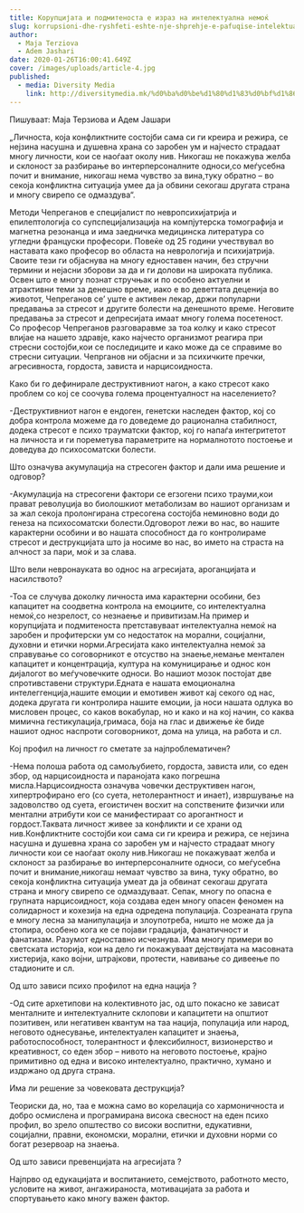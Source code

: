```yaml
---
title: Корупцијата и подмитеноста е израз на интелектуална немоќ
slug: korrupsioni-dhe-ryshfeti-eshte-nje-shprehje-e-pafuqise-intelektuale
author:
  - Maja Terziova
  - Adem Jashari
date: 2020-01-26T16:00:41.649Z
cover: /images/uploads/article-4.jpg
published:
  - media: Diversity Media
    link: http://diversitymedia.mk/%d0%ba%d0%be%d1%80%d1%83%d0%bf%d1%86%d0%b8%d1%98%d0%b0%d1%82%d0%b0-%d0%b8-%d0%bf%d0%be%d0%b4%d0%bc%d0%b8%d1%82%d0%b5%d0%bd%d0%be%d1%81%d1%82%d0%b0-%d0%b5-%d0%b8%d0%b7%d1%80%d0%b0%d0%b7-%d0%bd%d0%b0/
---
```


Пишуваат: Маја Терзиова и Адем Јашари

„Личноста, која конфликтните состојби сама си ги креира и режира, се нејзина насушна и душевна храна со заробен ум и најчесто страдаат многу личности, кои се наоѓаат околу нив. Никогаш не покажува желба и склоност за разбирање во интерперсоналните односи,со меѓусебна почит и внимание, никогаш нема чувство за вина,туку обратно – во секоја конфликтна ситуација умее да ја обвини секогаш другата страна и многу свирепо се одмаздува“.

Методи Чепреганов е специјалист по невропсихијатрија и епилептологија со супспецијализација на компјутерска томографија и магнетна резонанца и има заедничка медицинска литература со угледни француски професори. Повеќе од 25 години учествувал во наставата како професор во областа на неврологија и психијатрија.
Своите тези ги објаснува на многу едноставен начин, без стручни термини и нејасни зборови за да и ги долови на широката публика. Освен што е многу познат стручњак и по особено актуелни и атрактивни теми за денешно време, иако е во деветтата деценија во животот, Чепреганов се’ уште е активен лекар, држи популарни предавања за стресот и другите болести на денешното време. Неговите предавања за стресот и депресијата имаат многу голема посетеност.
Со професор Чепреганов разговаравме за тоа колку и како стресот влијае на нашето здравје, како најчесто организмот реагира при стресни состојби,кои се последиците и како може да се справиме во стресни ситуации. Чепрганов ни објасни и за психичките пречки, агресивноста, гордоста, зависта и нарцисоидноста.

Како би го дефинирале деструктивниот нагон, а како стресот како проблем со кој се соочува голема процентуалност на населението?

-Деструктивниот нагон е ендоген, генетски наследен фактор, кој со добра контрола можеме да го доведеме до рационална стабилност, додека стресот е психо трауматски фактор, кој го напаѓа интегритетот на личноста и ги пореметува параметрите на нормалнотото постоење и доведува до психосоматски болести.

Што означува акумулација на стресоген фактор и дали има решение и одговор?

-Акумулација на стресогени фактори се егзогени психо трауми,кои прават револуција во биолошкиот метаболизам во нашиот организам и за жал секоја пролонгирана стресогена состојба неминовно води до генеза на психосоматски болести.Одговорот лежи во нас, во нашите карактерни особини и во нашата способност да го контролираме стресот и деструкцијата што ја носиме во нас, во името на страста на алчност за пари, моќ и за слава.

Што вели невронауката во однос на агресијата, ароганцијата и насилството?

-Тоа се случува доколку личноста има карактерни особини, без капацитет на соодветна контрола на емоциите, со интелектуална немоќ,со незрелост, со незнаење и привитизам.На пример и корупцијата и подмитеноста претставуваат интелектуална немоќ на заробен и профитерски ум со недостаток на морални, социјални, духовни и етички норми.Агресијата како интелектуална немоќ за справување со соговорникот е отсуство на знаење,немање ментален капацитет и концентрација, култура на комуницирање и однос кон дијалогот во меѓучовечките односи.
Во нашиот мозок постојат две спротивставени структури.Едната е нашата емоционална интелеггенција,нашите емоции и емотивен живот кај секого од нас, додека другата ги контролира нашите емоции, ја носи нашата одлука во мисловен процес, со каков вокабулар, но и како и на кој начин, со каква мимична гестикулација,гримаса, боја на глас и движење ќе биде нашиот однос наспроти соговорникот, дома на улица, на работа и сл.

Кој профил на личност го сметате за најпроблематичен?

-Нема полоша работа од самољубието, гордоста, зависта или, со еден збор, од нарцисоидноста и паранојата како погрешна мисла.Нарцисоидноста означува човечки деструктивен нагон, хипертрофирано его (со суета, нетолерантност и инает), извршување на задоволство од суета, егоистичен восхит на сопствените физички или ментални атрибути кои се манифестираат со арогантност и гордост.Таквата личност живее за конфликти и се храни од нив.Конфликтните состојби кои сама си ги креира и режира, се нејзина насушна и душевна храна со заробен ум и најчесто страдаат многу личности кои се наоѓаат околу нив.Никогаш не покажуваат желба и склоност за разбирање во интерперсоналните односи, со меѓусебна почит и внимание,никогаш немаат чувство за вина, туку обратно, во секоја конфликтна ситуација умеат да ја обвинат секогаш другата страна и многу свирепо се одмаздуваат.
Сепак, многу по опасна е групната нарцисоидност, која создава еден многу опасен феномен на солидарност и кохезија на една одредена популација. Созреаната група е многу лесна за манипулација и злоупотреба, ништо не може да ја стопира, особено кога ке се појави градација, фанатичност и фанатизам. Разумот едноставно исчезнува. Има многу примери во светската историја, кои на дело ги покажуваат дејствијата на масовната хистерија, како војни, штрајкови, протести, навивање со дивеење по стадионите и сл.

Од што зависи психо профилот на една нација ?

-Од сите архетипови на колективното јас, од што покасно ке зависат менталните и интелектуалните склопови и капацитети на општиот позитивен, или негативен квантум на таа нација, популација или народ, неговото однесување, интелектуален капацитет и знаења, работоспособност, толерантност и флексибилност, визионерство и креативност, со еден збор – нивото на неговото постоење, крајно примитивно од една и високо интелектуално, практично, хумано и издржано од друга страна.

Има ли решение за човековата деструкција?

Теориски да, но, таа е можна само во корелација со хармоничноста и добро осмислена и програмирана висока свесност на еден психо профил, во зрело општество со високи воспитни, едукативни, социјални, правни, економски, морални, етички и духовни норми со богат резервоар на знаења.

Од што зависи превенцијата на агресијата ?

Најпрво од едукацијата и воспитанието, семејството, работното место, условите на живот, ангажираноста, мотивацијата за работа и спортувањето како многу важен фактор.
